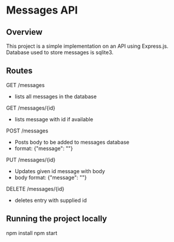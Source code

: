 # Messages API

## Overview

This project is a simple implementation on an API using Express.js. Database used to store messages is sqlite3. 

## Routes

GET /messages
- lists all messages in the database

GET /messages/{id}
- lists message with id if available

POST /messages
- Posts body to be added to messages database
- format: {"message": ""}

PUT /messages/{id}
- Updates given id message with body 
- body format: {"message": ""}

DELETE /messages/{id}
- deletes entry with supplied id

## Running the project locally

npm install
npm start